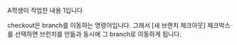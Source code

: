 A학생이 작업한 내용 1입니다

checkout은 branch를 이동하는 명령어입니다.
그래서 [새 브랜치 체크아웃] 체크박스를 선택하면 브런치를
만듦과 동시에 그 branch로 이동하게 됩니다.
